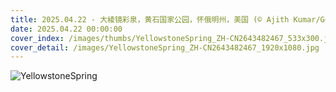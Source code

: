 ```yaml
---
title: 2025.04.22 - 大棱镜彩泉，黄石国家公园，怀俄明州，美国 (© Ajith Kumar/Getty Images)
date: 2025.04.22 00:00:00
cover_index: /images/thumbs/YellowstoneSpring_ZH-CN2643482467_533x300.jpg
cover_detail: /images/YellowstoneSpring_ZH-CN2643482467_1920x1080.jpg
---
```


![YellowstoneSpring](/images/YellowstoneSpring_ZH-CN2643482467_1920x1080.jpg)
